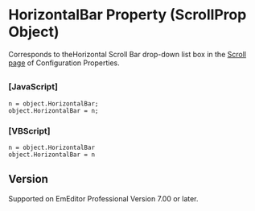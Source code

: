 # HorizontalBar Property (ScrollProp Object)

Corresponds to theHorizontal Scroll Bar drop-down list box in the [Scroll page](../../dlg/properties/scroll/index) of Configuration Properties.

## 

### \[JavaScript\]

```
n = object.HorizontalBar;
object.HorizontalBar = n;
```

### \[VBScript\]

```
n = object.HorizontalBar
object.HorizontalBar = n
```

## Version

Supported on EmEditor Professional Version 7.00 or later.
